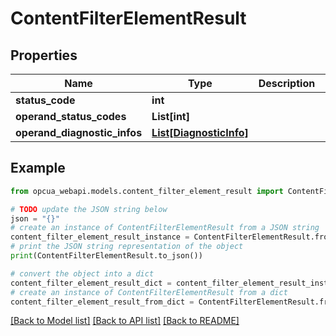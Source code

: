 # ContentFilterElementResult


## Properties

Name | Type | Description | Notes
------------ | ------------- | ------------- | -------------
**status_code** | **int** |  | [optional] 
**operand_status_codes** | **List[int]** |  | [optional] 
**operand_diagnostic_infos** | [**List[DiagnosticInfo]**](DiagnosticInfo.md) |  | [optional] 

## Example

```python
from opcua_webapi.models.content_filter_element_result import ContentFilterElementResult

# TODO update the JSON string below
json = "{}"
# create an instance of ContentFilterElementResult from a JSON string
content_filter_element_result_instance = ContentFilterElementResult.from_json(json)
# print the JSON string representation of the object
print(ContentFilterElementResult.to_json())

# convert the object into a dict
content_filter_element_result_dict = content_filter_element_result_instance.to_dict()
# create an instance of ContentFilterElementResult from a dict
content_filter_element_result_from_dict = ContentFilterElementResult.from_dict(content_filter_element_result_dict)
```
[[Back to Model list]](../README.md#documentation-for-models) [[Back to API list]](../README.md#documentation-for-api-endpoints) [[Back to README]](../README.md)


